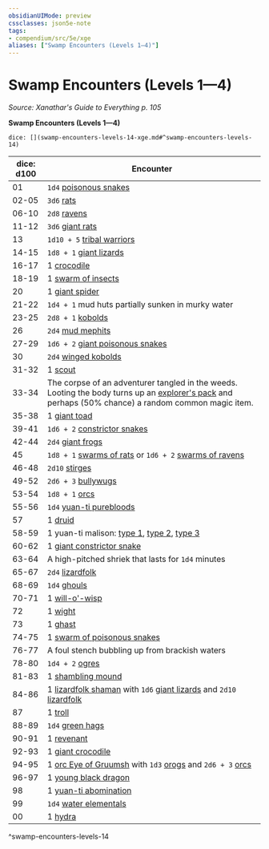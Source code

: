 ```yaml
---
obsidianUIMode: preview
cssclasses: json5e-note
tags:
- compendium/src/5e/xge
aliases: ["Swamp Encounters (Levels 1—4)"]
---
```

# Swamp Encounters (Levels 1—4)
*Source: Xanathar's Guide to Everything p. 105* 

**Swamp Encounters (Levels 1—4)**

`dice: [](swamp-encounters-levels-14-xge.md#^swamp-encounters-levels-14)`

| dice: d100 | Encounter |
|------------|-----------|
| 01 | `1d4` [poisonous snakes](/3-Mechanics/CLI/bestiary/beast/poisonous-snake.md) |
| 02-05 | `3d6` [rats](/3-Mechanics/CLI/bestiary/beast/rat.md) |
| 06-10 | `2d8` [ravens](/3-Mechanics/CLI/bestiary/beast/raven.md) |
| 11-12 | `3d6` [giant rats](/3-Mechanics/CLI/bestiary/beast/giant-rat.md) |
| 13 | `1d10 + 5` [tribal warriors](/3-Mechanics/CLI/bestiary/humanoid/tribal-warrior.md) |
| 14-15 | `1d8 + 1` [giant lizards](/3-Mechanics/CLI/bestiary/beast/giant-lizard.md) |
| 16-17 | 1 [crocodile](/3-Mechanics/CLI/bestiary/beast/crocodile.md) |
| 18-19 | 1 [swarm of insects](/3-Mechanics/CLI/bestiary/beast/swarm-of-insects.md) |
| 20 | 1 [giant spider](/3-Mechanics/CLI/bestiary/beast/giant-spider.md) |
| 21-22 | `1d4 + 1` mud huts partially sunken in murky water |
| 23-25 | `2d8 + 1` [kobolds](/3-Mechanics/CLI/bestiary/humanoid/kobold.md) |
| 26 | `2d4` [mud mephits](/3-Mechanics/CLI/bestiary/elemental/mud-mephit.md) |
| 27-29 | `1d6 + 2` [giant poisonous snakes](/3-Mechanics/CLI/bestiary/beast/giant-poisonous-snake.md) |
| 30 | `2d4` [winged kobolds](/3-Mechanics/CLI/bestiary/humanoid/winged-kobold.md) |
| 31-32 | 1 [scout](/3-Mechanics/CLI/bestiary/humanoid/scout.md) |
| 33-34 | The corpse of an adventurer tangled in the weeds. Looting the body turns up an [explorer's pack](/3-Mechanics/CLI/items/explorers-pack.md) and perhaps (50% chance) a random common magic item. |
| 35-38 | 1 [giant toad](/3-Mechanics/CLI/bestiary/beast/giant-toad.md) |
| 39-41 | `1d6 + 2` [constrictor snakes](/3-Mechanics/CLI/bestiary/beast/constrictor-snake.md) |
| 42-44 | `2d4` [giant frogs](/3-Mechanics/CLI/bestiary/beast/giant-frog.md) |
| 45 | `1d8 + 1` [swarms of rats](/3-Mechanics/CLI/bestiary/beast/swarm-of-rats.md) or `1d6 + 2` [swarms of ravens](/3-Mechanics/CLI/bestiary/beast/swarm-of-ravens.md) |
| 46-48 | `2d10` [stirges](/3-Mechanics/CLI/bestiary/beast/stirge.md) |
| 49-52 | `2d6 + 3` [bullywugs](/3-Mechanics/CLI/bestiary/humanoid/bullywug.md) |
| 53-54 | `1d8 + 1` [orcs](/3-Mechanics/CLI/bestiary/humanoid/orc.md) |
| 55-56 | `1d4` [yuan-ti purebloods](/3-Mechanics/CLI/bestiary/humanoid/yuan-ti-pureblood.md) |
| 57 | 1 [druid](/3-Mechanics/CLI/bestiary/humanoid/druid.md) |
| 58-59 | 1 yuan-ti malison: [type 1](/3-Mechanics/CLI/bestiary/monstrosity/yuan-ti-malison-type-1.md), [type 2](/3-Mechanics/CLI/bestiary/monstrosity/yuan-ti-malison-type-2.md), [type 3](/3-Mechanics/CLI/bestiary/monstrosity/yuan-ti-malison-type-3.md) |
| 60-62 | 1 [giant constrictor snake](/3-Mechanics/CLI/bestiary/beast/giant-constrictor-snake.md) |
| 63-64 | A high-pitched shriek that lasts for `1d4` minutes |
| 65-67 | `2d4` [lizardfolk](/3-Mechanics/CLI/bestiary/humanoid/lizardfolk.md) |
| 68-69 | `1d4` [ghouls](/3-Mechanics/CLI/bestiary/undead/ghoul.md) |
| 70-71 | 1 [will-o'-wisp](/3-Mechanics/CLI/bestiary/undead/will-o-wisp.md) |
| 72 | 1 [wight](/3-Mechanics/CLI/bestiary/undead/wight.md) |
| 73 | 1 [ghast](/3-Mechanics/CLI/bestiary/undead/ghast.md) |
| 74-75 | 1 [swarm of poisonous snakes](/3-Mechanics/CLI/bestiary/beast/swarm-of-poisonous-snakes.md) |
| 76-77 | A foul stench bubbling up from brackish waters |
| 78-80 | `1d4 + 2` [ogres](/3-Mechanics/CLI/bestiary/giant/ogre.md) |
| 81-83 | 1 [shambling mound](/3-Mechanics/CLI/bestiary/plant/shambling-mound.md) |
| 84-86 | 1 [lizardfolk shaman](/3-Mechanics/CLI/bestiary/humanoid/lizardfolk-shaman.md) with `1d6` [giant lizards](/3-Mechanics/CLI/bestiary/beast/giant-lizard.md) and `2d10` [lizardfolk](/3-Mechanics/CLI/bestiary/humanoid/lizardfolk.md) |
| 87 | 1 [troll](/3-Mechanics/CLI/bestiary/giant/troll.md) |
| 88-89 | `1d4` [green hags](/3-Mechanics/CLI/bestiary/fey/green-hag.md) |
| 90-91 | 1 [revenant](/3-Mechanics/CLI/bestiary/undead/revenant.md) |
| 92-93 | 1 [giant crocodile](/3-Mechanics/CLI/bestiary/beast/giant-crocodile.md) |
| 94-95 | 1 [orc Eye of Gruumsh](/3-Mechanics/CLI/bestiary/humanoid/orc-eye-of-gruumsh.md) with `1d3` [orogs](/3-Mechanics/CLI/bestiary/humanoid/orog.md) and `2d6 + 3` [orcs](/3-Mechanics/CLI/bestiary/humanoid/orc.md) |
| 96-97 | 1 [young black dragon](/3-Mechanics/CLI/bestiary/dragon/young-black-dragon.md) |
| 98 | 1 [yuan-ti abomination](/3-Mechanics/CLI/bestiary/monstrosity/yuan-ti-abomination.md) |
| 99 | `1d4` [water elementals](/3-Mechanics/CLI/bestiary/elemental/water-elemental.md) |
| 00 | 1 [hydra](/3-Mechanics/CLI/bestiary/monstrosity/hydra.md) |
^swamp-encounters-levels-14